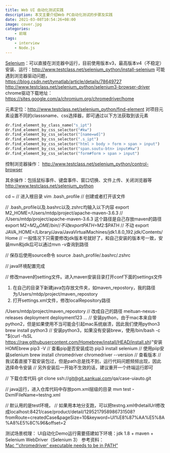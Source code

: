 ```yaml
---
title: Web UI 自动化测试实践
description: 本文主要介绍Web PC自动化测试的步骤及实践
date: 2021-03-08T10:54:26+08:00
image: cover.jpg
categories:
    - 前端
tags:
    - interview
    - Node.js
---
```

[Selenium](https://github.com/SeleniumHQ/selenium)：可以直接在浏览器中运行，目前使用版本v3，最高版本v4（不稳定）
安装、运行：http://www.testclass.net/selenium_python/install-selenium
可能遇到浏览器驱动问题，https://blog.csdn.net/tymatlab/article/details/78649727  http://www.testclass.net/selenium_python/selenium3-browser-driver
chrome驱动下载地址：https://sites.google.com/a/chromium.org/chromedriver/home

元素定位：http://www.testclass.net/selenium_python/find-element
对项目元素设置不同的classsname、css选择器，即可通过以下方法获取到该元素
```python
dr.find_element_by_class_name("s_ipt")
dr.find_element_by_css_selector("#kw")
dr.find_element_by_css_selector("[name=wd]")
dr.find_element_by_css_selector(".s_ipt")
dr.find_element_by_css_selector("html > body > form > span > input")
dr.find_element_by_css_selector("span.soutu-btn> input#kw")
dr.find_element_by_css_selector("form#form > span > input")
```
控制浏览器操作：
http://www.testclass.net/selenium_python/control-browser

其余操作：包括鼠标事件、键盘事件、窗口切换、文件上传、关闭浏览器等
http://www.testclass.net/selenium_python


cd ~ // 进入根目录
vim .bash_profile // 创建或者打开该文件

// .bash_profile以及.bashrc以及.zshrc均输入以下内容
export M2_HOME=/Users/mtdp/project/apache-maven-3.6.3  // /Users/mtdp/project/apache-maven-3.6.3 这个路径是自己存放maven的路径
export M2=$M2_HOME/bin // 不动
export PATH=$M2:$PATH  // 不动
export JAVA_HOME=/Library/Java/JavaVirtualMachines/jdk1.8.0_192.jdk/Contents/Home   // 一般情况下只需要修改jdk版本号就好了，和自己安装的版本号一致，安装mvn和jdk后可以通过mvn -v查询到路径

// 保存后使用source命令
source .bash_profile/.bashrc/.zshrc

// java环境配置完成

// 修改maven的setting文件。进入maven安装目录打开conf下面的settings文件
1. 在自己的目录下新建java包存放文件夹，如maven_repostory，我的路径为/Users/mtdp/project/maven_repostory
2. 打开settings.xml文件，修改localRepository路径

<!--http://maven.apache.org/ref/3.5.0/maven-settings/settings.html-->
   <localRepository>/Users/mtdp/project/maven_repostory</localRepository>   // 改成自己的路径
    <servers>
        <!--only for temp migration start-->
        <server>
            <id>meituan-nexus-releases</id>
            <username>deployment</username>
            <password>deployment123</password>
        </server>
        <server>
        ...
// 安装python，由于mac本来自带python2，但是如果使用不当可能会引起mac系统崩溃，因此我们使用python3
brew install python3 // 安装python3，如果没有安装brew，使用/bin/bash -c "$(curl -fsSL https://raw.githubusercontent.com/Homebrew/install/HEAD/install.sh)"安装HOMEbrew
pip3 -V // 查看pip是否安装成功
pip3 install selenium // 使用piip安装selenium
brew install chromedriver
chromedriver --version // 查看版本
// 我试着直接下载安装包过，但是path总是找不到，运行代码问题频频出现，因此选择命令安装
// 另外安装后一开始不生效的话，建议重开一个终端运行即可

// 下载仓库代码
git clone ssh://git@git.sankuai.com/qa/case-uiauto.git

// java运行，进入仓库代码中存放pom.xml层级的目录
mvn test -DxmlFileName=testng.xml

// 默认用的是test环境，
// 如果用本地分支跑，可以把testng.xml中detailUrl修改成localhost:8421/case/product/detail/1295217958986731508?fromRoute=createdCase&amp;pageSize=10&amp;keyword=UI%E8%87%AA%E5%8A%A8%E5%8C%96&amp;offset=2

测试场景梳理：
UI自动化Demo运行需要搭建如下环境：jdk 1.8 + maven + Selenium WebDriver（Selenium 3）
参考资料：  
[Mac “'chromedriver' executable needs to be in PATH”](https://blog.csdn.net/tymatlab/article/details/78649727)

